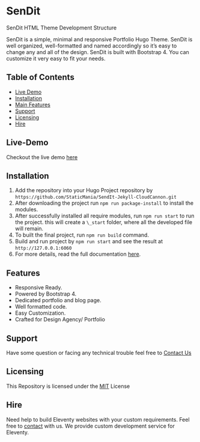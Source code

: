 # SenDit

SenDit HTML Theme Development Structure

SenDit is a simple, minimal and responsive Portfolio Hugo Theme. SenDit is well organized, well-formatted and named accordingly so it’s easy to change any and all of the design. SenDit is built with Bootstrap 4. You can customize it very easy to fit your needs.

## Table of Contents

-  [Live Demo](#Live-Demo)
-  [Installation](#Installation)
-  [Main Features](#Features)
-  [Support](#Support)
-  [Licensing](#Licensing)
-  [Hire](#Hire)

## Live-Demo

Checkout the live demo [here](https://cool-bird.cloudvent.net)

## Installation

1. Add the repository into your Hugo Project repository by `https://github.com/StaticMania/SendIt-Jekyll-CloudCannon.git`
2. After downloading the project run `npm run package-install` to install the modules.
3. After successfully installed all require modules, run `npm run start` to run the project. this will create a `\_start` folder, where all the developed file will remain.
4. To built the final project, run `npm run build` command.
5. Build and run project by `npm run start` and see the result at `http://127.0.0.1:6060`
6. For more details, read the full documentation [here](https://documentation.staticmania.com/docs/SenDit/).

## Features

-  Responsive Ready.
-  Powered by Bootstrap 4.
-  Dedicated portfolio and blog page.
-  Well formatted code.
-  Easy Customization.
-  Crafted for Design Agency/ Portfolio

## Support

Have some question or facing any technical trouble feel free to [Contact Us](https://staticmania.com/contact/)

## Licensing

This Repository is licensed under the [MIT](#) License

## Hire

Need help to build Eleventy websites with your custom requirements. Feel free to [contact](https://staticmania.com/contact/) with us. We provide custom development service for Eleventy.
